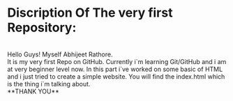 # Discription Of The very first Repository:
<br>
Hello Guys! Myself Abhijeet Rathore.
<br>
It is my very first Repo on GitHub. Currently i`m learning Git/GitHub and i am at very beginner level now. In this part i`ve worked on some basic of HTML and i just tried to create a simple website. You will find the index.html which is the thing i`m talking about.
<br>
**THANK YOU**
